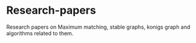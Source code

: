 # Research-papers
Research papers on Maximum matching, stable graphs, konigs graph and algorithms related to them.

